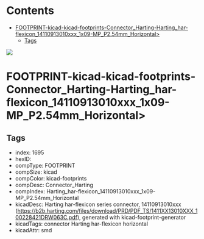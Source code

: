 



Contents
========

* [FOOTPRINT-kicad-kicad-footprints-Connector_Harting-Harting_har-flexicon_14110913010xxx_1x09-MP_P2.54mm_Horizontal>](#footprint-kicad-kicad-footprints-connector_harting-harting_har-flexicon_14110913010xxx_1x09-mp_p254mm_horizontal)
	* [Tags](#tags)
  
![][im]
# FOOTPRINT-kicad-kicad-footprints-Connector_Harting-Harting_har-flexicon_14110913010xxx_1x09-MP_P2.54mm_Horizontal>

## Tags

- index: 1695
- hexID: 
- oompType: FOOTPRINT
- oompSize: kicad
- oompColor: kicad-footprints
- oompDesc: Connector_Harting
- oompIndex: Harting_har-flexicon_14110913010xxx_1x09-MP_P2.54mm_Horizontal
- kicadDesc: Harting har-flexicon series connector, 14110913010xxx (https://b2b.harting.com/files/download/PRD/PDF_TS/1411XX13010XXX_100228421DRW063C.pdf), generated with kicad-footprint-generator
- kicadTags: connector Harting har-flexicon horizontal
- kicadAttr: smd



[im]: image.png
